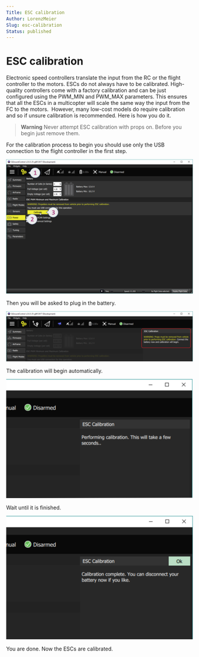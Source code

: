 ```yaml
---
Title: ESC calibration
Author: LorenzMeier
Slug: esc-calibration
Status: published
---
```


# ESC calibration

Electronic speed controllers translate the input from the RC or the
flight controller to the motors. ESCs do not always have to be
calibrated. High-quality controllers come with a factory calibration and
can be just configured using the PWM\_MIN and PWM\_MAX parameters. This
ensures that all the ESCs in a multicopter will scale the same way the
input from the FC to the motors.  However, many low-cost models do
require calibration and so if unsure calibration is recommended. Here is
how you do it.

> **Warning** Never attempt ESC calibration with props on. Before you begin just remove them.

For the calibration process to begin you should use only the USB
connection to the flight controller in the first step.

![ESC Calibration step 1](../../images/esc_calibration_step_1.png)

Then you will be asked to plug in the battery.

![ESC Calibration step 2](../../images/esc_calibration_step_2.png)

The calibration will begin automatically.

![ESC Calibration step 3](../../images/esc_calibration_step_3.png)

Wait until it is finished.

![ESC Calibration step 4](../../images/esc_calibration_step_4.png)

You are done. Now the ESCs are calibrated.

